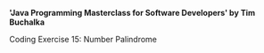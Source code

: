 **'Java Programming Masterclass for Software Developers' by Tim Buchalka**

Coding Exercise 15: Number Palindrome